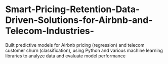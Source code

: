 # Smart-Pricing-Retention-Data-Driven-Solutions-for-Airbnb-and-Telecom-Industries-
Built predictive models for Airbnb pricing (regression) and  telecom customer churn (classification), using Python and  various machine learning libraries to analyze data and evaluate  model performance
